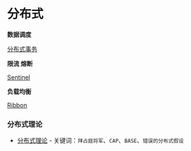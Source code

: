 # 分布式

**数据调度**

[分布式事务](https://yuluofengchuiqu.github.io/distributed-transaction/)

**限流 熔断**

[Sentinel](https://yuluofengchuiqu.github.io/Sentinel/)

**负载均衡**

[Ribbon](https://yuluofengchuiqu.github.io/Ribbon/)



### 分布式理论

- [分布式理论](https://dunwu.github.io/blog/pages/286bb3/) - 关键词：`拜占庭将军`、`CAP`、`BASE`、`错误的分布式假设`
